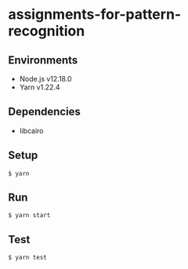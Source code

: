 # assignments-for-pattern-recognition

## Environments

- Node.js v12.18.0
- Yarn v1.22.4

## Dependencies

- libcairo

## Setup

```
$ yarn
```

## Run

```
$ yarn start
```

## Test

```
$ yarn test
```